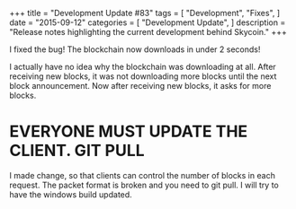 +++
title = "Development Update #83"
tags = [
    "Development",
    "Fixes",
]
date = "2015-09-12"
categories = [
    "Development Update",
]
description = "Release notes highlighting the current development behind Skycoin."
+++

I fixed the bug! The blockchain now downloads in under 2 seconds!

I actually have no idea why the blockchain was downloading at all. After receiving new blocks, it was not downloading more blocks until the next block announcement. Now after receiving new blocks, it asks for more blocks.

# EVERYONE MUST UPDATE THE CLIENT. GIT PULL


I made change, so that clients can control the number of blocks in each request. The packet format is broken and you need to git pull. I will try to have the windows build updated.
